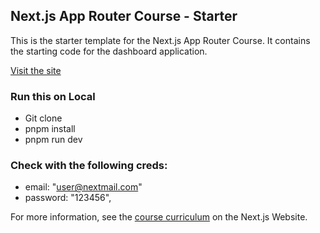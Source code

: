 

## Next.js App Router Course - Starter

This is the starter template for the Next.js App Router Course. It contains the starting code for the dashboard application.

[Visit the site](https://nextjs-dashboard-alpha-roan-90.vercel.app)

### Run this on Local 
- Git clone
- pnpm install
- pnpm run dev

### Check with the following creds: 
- email: "user@nextmail.com"
- password: "123456",

For more information, see the [course curriculum](https://nextjs.org/learn) on the Next.js Website.


